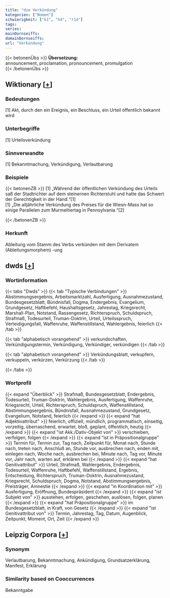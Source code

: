 ```yaml
---
title: "die Verkündung"
kategorien: ["Nomen"]
schwierigkeit: ["k1", "h4", "r14"]
tags:
series:
mainDornseiffs:
domainDornseiffs:
url: "Verkündung"
---
```


{{< betonenÜbs >}}
**Übersetzung:**  
announcement, proclamation, pronouncement, promulgation  
{{< /betonenÜbs >}}

## Wiktionary [[+](https://de.wiktionary.org/wiki/Verkündung)]

### Bedeutungen
[1] Akt, durch den ein Ereignis, ein Beschluss, ein Urteil öffentlich bekannt wird  

### Unterbegriffe
[1] Urteilsverkündung  

### Sinnverwandte
[1] Bekanntmachung, Verkündigung, Verlautbarung  

### Beispiele
{{< betonenZB >}}
[1] „Während der öffentlichen Verkündung des Urteils saß der Stadtrichter auf dem steinernen Richterstuhl und hatte das Schwert der Gerechtigkeit in der Hand.“[1]  
[1] „Die alljährliche Verkündung des Preises für die Wiesn-Mass hat so einige Parallelen zum Murmeltiertag in Pennsylvania.“[2]  

{{< /betonenZB >}}
### Herkunft
Ableitung vom Stamm des Verbs verkünden mit dem Derivatem (Ableitungsmorphem) -ung  



## dwds [[+](https://www.dwds.de/wb/Verkündung)]

### Wortinformation
{{< tabs "Dwds" >}}
{{< tab "Typische Verbindungen" >}}
Abstimmungsergebnis, Arbeitsmarktzahl, Ausfertigung, Ausnahmezustand, Bundesgesetzblatt, Bündnisfall, Dogma, Endergebnis, Evangelium, Grundgesetz, Haftbefehl, Haushaltsgesetz, Jahrestag, Kriegsrecht, Marshall-Plan, Notstand, Rassengesetz, Richterspruch, Schuldspruch, Strafmaß, Todesurteil, Truman-Doktrin, Urteil, Urteilsspruch, Verteidigungsfall, Waffenruhe, Waffenstillstand, Wahlergebnis, feierlich
{{< /tab >}}

{{< tab "alphabetisch vorangehend" >}}
verkundschaften, Verkündigungstermin, Verkündigung, Verkündiger, verkündigen
{{< /tab >}}

{{< tab "alphabetisch vorangehend" >}}
Verkündungsblatt, verkupfern, verkuppeln, verkürzen, Verkürzung
{{< /tab >}}

{{< /tabs >}}

### Wortprofil
{{< expand "Überblick" >}} Strafmaß, Bundesgesetzblatt, Endergebnis, Todesurteil, Truman-Doktrin, Wahlergebnis, Ausfertigung, Waffenruhe, Kriegsrecht, Urteil, Richterspruch, Schuldspruch, Waffenstillstand, Abstimmungsergebnis, Bündnisfall, Ausnahmezustand, Grundgesetz, Evangelium, Notstand, feierlich {{< /expand >}}
{{< expand "hat Adjektivattribut" >}} feierlich, offiziell, mündlich, programmatisch, einseitig, vorzeitig, überraschend, erwartet, bloß, geplant, öffentlich, heutig {{< /expand >}}
{{< expand "ist Akk./Dativ-Objekt von" >}} verschieben, verfolgen, folgen {{< /expand >}}
{{< expand "ist in Präpositionalgruppe" >}} Termin für, Termin zur, Tag nach, Zeitpunkt für, Monat nach, Stunde nach, treten nach, Anschluß an, Stunde vor, ausbrechen nach, enden mit, einlegen nach, Woche nach, ausbrechen bei, Minute nach, Tag vor, Minute vor, Jahr nach, warten auf, erklären bei {{< /expand >}}
{{< expand "hat Genitivattribut" >}} Urteil, Strafmaß, Wahlergebnis, Endergebnis, Todesurteil, Waffenruhe, Haftbefehl, Waffenstillstand, Ergebnis, Entscheidung, Richterspruch, Truman-Doktrin, Ausnahmezustand, Kriegsrecht, Schuldspruch, Dogma, Notstand, Abstimmungsergebnis, Preisträger, Amnestie {{< /expand >}}
{{< expand "in Koordination mit" >}} Ausfertigung, Eröffnung, Bundespräsident {{< /expand >}}
{{< expand "ist Subjekt von" >}} ausstehen, erfolgen, geschehen, auslösen, folgen, planen {{< /expand >}}
{{< expand "hat Präpositionalgruppe" >}} im Bundesgesetzblatt, in Kraft, von Gesetz {{< /expand >}}
{{< expand "ist Genitivattribut von" >}} Termin, Jahrestag, Tag, Datum, Augenblick, Zeitpunkt, Moment, Ort, Zeit {{< /expand >}}

## Leipzig Corpora [[+](https://corpora.uni-leipzig.de/en/res?word=Verkündung&corpusId=deu_newscrawl-public_2018)]


### Synonym
Verlautbarung, Bekanntmachung, Ankündigung, Grundsatzerklärung, Manifest, Erklärung


### Similarity based on Cooccurrences
Bekanntgabe

